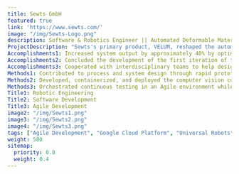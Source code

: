 ```yaml
---
title: Sewts GmbH
featured: true
link: 'https://www.sewts.com/'
image: "/img/Sewts-Logo.png"
description: Software & Robotics Engineer || Automated Deformable Material Handling
ProjectDescription: "Sewts's primary product, VELUM, reshaped the automated handling of deformable materials and textiles. The in-house computer vision software analyzed a bin of textiles and fed 3D coordinates to industrial robots that allowed for textile manipulation and processing. This allowed us to further automate the processing of textiles in industrial laundries."
Accomplishments1: Increased system output by approximately 40% by optimizing computer vision software, robot motion planning, and system design.
Accomplishments2: Concluded the development of the first iteration of the VELUM product and began deployment to customers and industrial laundries. 
Accomplishments3: Cooperated with interdisciplinary teams to help design and develop software and hardware for our automation solution. 
Methods1: Contributed to process and system design through rapid prototyping, 3D modeling in SolidWorks & 3D printing, iterative optimization, and cross-functional collaboration.
Methods2: Developed, containerized, and deployed the computer vision code through Python, Docker, and a Linux-based remote deployment solution (Balena OS). 
Methods3: Orchestrated continuous testing in an Agile environment while actively engaging with and presenting results/updates to developers, managers, customers, and other stakeholders. 
Title1: Robotic Engineering
Title2: Software Development
Title3: Agile Development
image2: "/img/Sewts1.png"
image3: "/img/Sewts2.png"
image4: "/img/Sewts3.png"
tags: ["Agile Development", "Google Cloud Platform", "Universal Robots", "SolidWorks", "Docker", "FANUC", "Python","Linux","Git", "ROS"]
weight: 500
sitemap:
  priority: 0.8
  weight: 0.4
---
```


